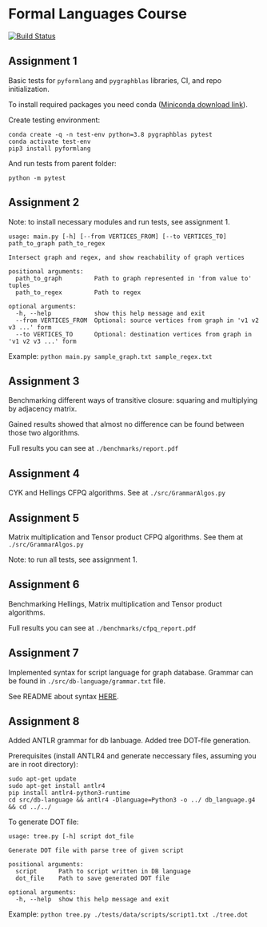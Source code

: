 # Formal Languages Course

[![Build Status](https://travis-ci.org/e90r/formal_languages_course.svg?branch=assignment_8)](https://travis-ci.org/e90r/formal_languages_course)

## Assignment 1

Basic tests for `pyformlang` and `pygraphblas` libraries, CI, and repo initialization.

To install required packages you need conda ([Miniconda download link](https://docs.conda.io/en/latest/miniconda.html)).

Create testing environment:
```
conda create -q -n test-env python=3.8 pygraphblas pytest
conda activate test-env
pip3 install pyformlang 
```

And run tests from parent folder:
```
python -m pytest
```

## Assignment 2

Note: to install necessary modules and run tests, see assignment 1.

```
usage: main.py [-h] [--from VERTICES_FROM] [--to VERTICES_TO] path_to_graph path_to_regex

Intersect graph and regex, and show reachability of graph vertices

positional arguments:
  path_to_graph         Path to graph represented in 'from value to' tuples
  path_to_regex         Path to regex

optional arguments:
  -h, --help            show this help message and exit
  --from VERTICES_FROM  Optional: source vertices from graph in 'v1 v2 v3 ...' form
  --to VERTICES_TO      Optional: destination vertices from graph in 'v1 v2 v3 ...' form
```

Example: `python main.py sample_graph.txt sample_regex.txt`

## Assignment 3

Benchmarking different ways of transitive closure: squaring and multiplying by adjacency matrix.

Gained results showed that almost no difference can be found between those two algorithms.

Full results you can see at `./benchmarks/report.pdf`

## Assignment 4

CYK and Hellings CFPQ algorithms. See at `./src/GrammarAlgos.py`

## Assignment 5

Matrix multiplication and Tensor product CFPQ algorithms. See them at `./src/GrammarAlgos.py`

Note: to run all tests, see assignment 1.

## Assignment 6

Benchmarking Hellings, Matrix multiplication and Tensor product algorithms.

Full results you can see at `./benchmarks/cfpq_report.pdf`

## Assignment 7

Implemented syntax for script language for graph database. Grammar can be found in `./src/db-language/grammar.txt` file.

See README about syntax [HERE](src/db-language/readme.md).

## Assignment 8

Added ANTLR grammar for db lanbuage. Added tree DOT-file generation.

Prerequisites (install ANTLR4 and generate neccessary files, assuming you are in root directory):

```
sudo apt-get update
sudo apt-get install antlr4
pip install antlr4-python3-runtime
cd src/db-language && antlr4 -Dlanguage=Python3 -o ../ db_language.g4 && cd ../../
```

To generate DOT file:

```
usage: tree.py [-h] script dot_file

Generate DOT file with parse tree of given script

positional arguments:
  script      Path to script written in DB language
  dot_file    Path to save generated DOT file

optional arguments:
  -h, --help  show this help message and exit
```

Example: `python tree.py ./tests/data/scripts/script1.txt ./tree.dot`
